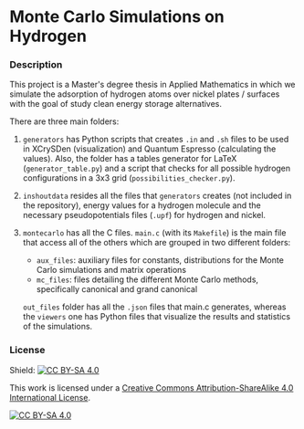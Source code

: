 # Monte Carlo Simulations on Hydrogen

### Description

This project is a Master's degree thesis in Applied Mathematics in which we simulate the adsorption of hydrogen atoms over nickel plates / surfaces with the goal of study clean energy storage alternatives.

There are three main folders:
1. `generators` has Python scripts that creates `.in` and `.sh` files to be used in XCrySDen (visualization) and Quantum Espresso (calculating the values). Also, the folder has a tables generator for LaTeX (`generator_table.py`) and a script that checks for all possible hydrogen configurations in a 3x3 grid (`possibilities_checker.py`).
2. `inshoutdata` resides all the files that `generators` creates (not included in the repository), energy values for a hydrogen molecule and the necessary pseudopotentials files (`.upf`) for hydrogen and nickel.
3. `montecarlo` has all the C files. `main.c` (with its `Makefile`) is the main file that access all of the others which are grouped in two different folders:
    - `aux_files`: auxiliary files for constants, distributions for the Monte Carlo simulations and matrix operations
    - `mc_files`: files detailing the different Monte Carlo methods, specifically canonical and grand canonical

    `out_files` folder has all the `.json` files that main.c generates, whereas the `viewers` one has Python files that visualize the results and statistics of the simulations.

### License

Shield: [![CC BY-SA 4.0][cc-by-sa-shield]][cc-by-sa]

This work is licensed under a
[Creative Commons Attribution-ShareAlike 4.0 International License][cc-by-sa].

[![CC BY-SA 4.0][cc-by-sa-image]][cc-by-sa]

[cc-by-sa]: http://creativecommons.org/licenses/by-sa/4.0/
[cc-by-sa-image]: https://licensebuttons.net/l/by-sa/4.0/88x31.png
[cc-by-sa-shield]: https://img.shields.io/badge/License-CC%20BY--SA%204.0-lightgrey.svg